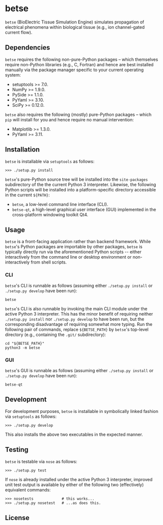 betse
===========

`betse` (BioElectric Tissue Simulation Engine) simulates propagation of
electrical phenomena within biological tissue (e.g., ion channel-gated current
flow).

## Dependencies

`betse` requires the following non-pure-Python packages – which themselves
require non-Python libraries (e.g., C, Fortran) and hence are best installed
manually via the package manager specific to your current operating system:

* setuptools >= 7.0.
* NumPy >= 1.9.0.
* PySide >= 1.1.0.
* PyYaml >= 3.10.
* SciPy >= 0.12.0.

`betse` also requires the following (mostly) pure-Python packages – which `pip`
will install for you and hence require no manual intervention:

* Matplotlib >= 1.3.0.
* PyYaml >= 3.11.

## Installation

`betse` is installable via `setuptools` as follows:

    >>> ./setup.py install

`betse`'s pure-Python source tree will be installed into the `site-packages`
subdirectory of the the current Python 3 interpreter. Likewise, the following
Python scripts will be installed into a platform-specific directory accessible
in the current `${PATH}`:

* `betse`, a low-level command line interface (CLI).
* `betse-qt`, a high-level graphical user interface (GUI) implemented in the
  cross-platform windowing toolkit Qt4.

## Usage

`betse` is a front-facing application rather than backend framework. While
`betse`'s Python packages are importable by other packages, `betse` is typically
directly run via the aforementioned Python scripts -- either interactively from
the command line or desktop environment or non-interactively from shell scripts.

### CLI

`betse`'s CLI is runnable as follows (assuming either `./setup.py install` or
`./setup.py develop` have been run):

    betse

`betse`'s CLI is also runnable by invoking the main CLI module under the active
Python 3 interpreter. This has the minor benefit of requiring neither
`./setup.py install` nor `./setup.py develop` to have been run, but the
corresponding disadvantage of requiring somewhat more typing. Run the following
pair of commands, replace `${BETSE_PATH}` by `betse`'s top-level directory
(e.g., containing the `.git/` subdirectory):

    cd "${BETSE_PATH}"
    python3 -m betse

### GUI

`betse`'s GUI is runnable as follows (assuming either `./setup.py install` or
`./setup.py develop` have been run):

    betse-qt

## Development

For development purposes, `betse` is installable in symbolically linked fashion
via `setuptools` as follows:

    >>> ./setup.py develop

This also installs the above two executables in the expected manner.

## Testing

`betse` is testable via `nose` as follows:

    >>> ./setup.py test

If `nose` is already installed under the active Python 3 interpreter, improved
unit test output is available by either of the following two (effectively)
equivalent commands:

    >>> nosetests             # this works...
    >>> ./setup.py nosetest   # ...as does this.

## License

